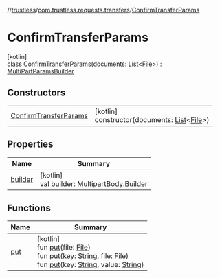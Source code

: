 //[trustless](../../../index.md)/[com.trustless.requests.transfers](../index.md)/[ConfirmTransferParams](index.md)

# ConfirmTransferParams

[kotlin]\
class [ConfirmTransferParams](index.md)(documents: [List](https://kotlinlang.org/api/latest/jvm/stdlib/kotlin.collections/-list/index.html)&lt;[File](https://developer.android.com/reference/kotlin/java/io/File.html)&gt;) : [MultiPartParamsBuilder](../../com.trustless.params/-multi-part-params-builder/index.md)

## Constructors

| | |
|---|---|
| [ConfirmTransferParams](-confirm-transfer-params.md) | [kotlin]<br>constructor(documents: [List](https://kotlinlang.org/api/latest/jvm/stdlib/kotlin.collections/-list/index.html)&lt;[File](https://developer.android.com/reference/kotlin/java/io/File.html)&gt;) |

## Properties

| Name | Summary |
|---|---|
| [builder](../../com.trustless.params/-multi-part-params-builder/builder.md) | [kotlin]<br>val [builder](../../com.trustless.params/-multi-part-params-builder/builder.md): MultipartBody.Builder |

## Functions

| Name | Summary |
|---|---|
| [put](../../com.trustless.params/-multi-part-params-builder/put.md) | [kotlin]<br>fun [put](../../com.trustless.params/-multi-part-params-builder/put.md)(file: [File](https://developer.android.com/reference/kotlin/java/io/File.html))<br>fun [put](../../com.trustless.params/-multi-part-params-builder/put.md)(key: [String](https://kotlinlang.org/api/latest/jvm/stdlib/kotlin/-string/index.html), file: [File](https://developer.android.com/reference/kotlin/java/io/File.html))<br>fun [put](../../com.trustless.params/-multi-part-params-builder/put.md)(key: [String](https://kotlinlang.org/api/latest/jvm/stdlib/kotlin/-string/index.html), value: [String](https://kotlinlang.org/api/latest/jvm/stdlib/kotlin/-string/index.html)) |
